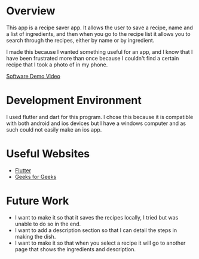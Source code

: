 # Overview

This app is a recipe saver app. It allows the user to save a recipe, name and a list of ingredients, and then when you go to the recipe list it allows you to search through the recipes, either by name or by ingredient.

I made this because I wanted something useful for an app, and I know that I have been frustrated more than once because I couldn't find a certain recipe that I took a photo of in my phone.

[Software Demo Video](https://youtu.be/NU0jOeiEEJE)

# Development Environment

I used flutter and dart for this program. I chose this because it is compatible with both android and ios devices but I have a windows computer and as such could not easily make an ios app.

# Useful Websites

* [Flutter](https://flutter.dev/)
* [Geeks for Geeks](https://www.geeksforgeeks.org/flutter-tutorial/)

# Future Work

* I want to make it so that it saves the recipes locally, I tried but was unable to do so in the end.
* I want to add a description section so that I can detail the steps in making the dish.
* I want to make it so that when you select a recipe it will go to another page that shows the ingredients and description.
